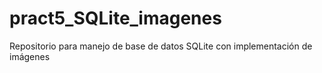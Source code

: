# pract5_SQLite_imagenes
Repositorio para manejo de base de datos SQLite con implementación de imágenes 
